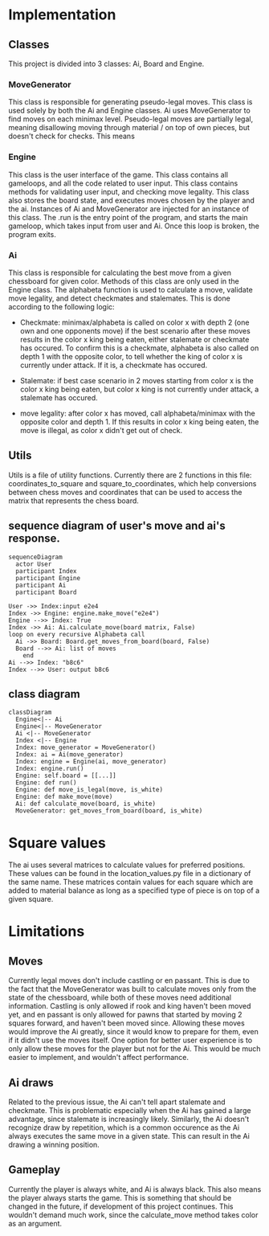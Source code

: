 # Implementation

## Classes
This project is divided into 3 classes: Ai, Board and Engine.

### MoveGenerator
This class is responsible for generating pseudo-legal moves. This class is used solely by both the Ai and Engine classes. Ai uses MoveGenerator to find moves on each minimax level. Pseudo-legal moves are partially legal, meaning disallowing moving through material / on top of own pieces, but doesn't check for checks. This means 

### Engine
This class is the user interface of the game. This class contains all gameloops, and all the code related to user input. This class contains methods for validating user input, and checking move legality. This class also stores the board state, and executes moves chosen by the player and the ai. Instances of Ai and MoveGenerator are injected for an instance of this class. The .run is the entry point of the program, and starts the main gameloop, which takes input from user and Ai. Once this loop is broken, the program exits.

### Ai
This class is responsible for calculating the best move from a given chessboard for given color. Methods of this class are only used in the Engine class. The alphabeta function is used to calculate a move, validate move legality, and detect checkmates and stalemates. This is done according to the following logic:

- Checkmate: minimax/alphabeta is called on color x with depth 2 (one own and one opponents move) if the best scenario after these moves results in the color x king being eaten, either stalemate or checkmate has occured. To confirm this is a checkmate, alphabeta is also called on depth 1 with the opposite color, to tell whether the king of color x is currently under attack. If it is, a checkmate has occured.

- Stalemate: if best case scenario in 2 moves starting from color x is the color x king being eaten, but color x king is not currently under attack, a stalemate has occured.

- move legality: after color x has moved, call alphabeta/minimax with the opposite color and depth 1. If this results in color x king being eaten, the move is illegal, as color x didn't get out of check.

## Utils

Utils is a file of utility functions. Currently there are 2 functions in this file: coordinates_to_square and square_to_coordinates, which help conversions between chess moves and coordinates that can be used to access the matrix that represents the chess board.

## sequence diagram of user's move and ai's response.


```mermaid
sequenceDiagram
  actor User
  participant Index
  participant Engine
  participant Ai
  participant Board

User ->> Index:input e2e4
Index ->> Engine: engine.make_move("e2e4")
Engine -->> Index: True
Index ->> Ai: Ai.calculate_move(board matrix, False)
loop on every recursive Alphabeta call
  Ai ->> Board: Board.get_moves_from_board(board, False)
  Board -->> Ai: list of moves
    end
Ai -->> Index: "b8c6"
Index -->> User: output b8c6
  ```

## class diagram
```mermaid
classDiagram
  Engine<|-- Ai
  Engine<|-- MoveGenerator
  Ai <|-- MoveGenerator
  Index <|-- Engine
  Index: move_generator = MoveGenerator()
  Index: ai = Ai(move_generator)
  Index: engine = Engine(ai, move_generator)
  Index: engine.run()
  Engine: self.board = [[...]]
  Engine: def run()
  Engine: def move_is_legal(move, is_white)
  Engine: def make_move(move)
  Ai: def calculate_move(board, is_white)
  MoveGenerator: get_moves_from_board(board, is_white)
  ```
# Square values
The ai uses several matrices to calculate values for preferred positions. These values can be found in the location_values.py file in a dictionary of the same name. These matrices contain values for each square which are added to material balance as long as a specified type of piece is on top of a given square.


# Limitations

## Moves
Currently legal moves don't include castling or en passant. This is due to the fact that the MoveGenerator was built to calculate moves only from the state of the chessboard, while both of these moves need additional information. Castling is only allowed if rook and king haven't been moved yet, and en passant is only allowed for pawns that started by moving 2 squares forward, and haven't been moved since. Allowing these moves would improve the Ai greatly, since it would know to prepare for them, even if it didn't use the moves itself. One option for better user experience is to only allow these moves for the player but not for the Ai. This would be much easier to implement, and wouldn't affect performance.

## Ai draws
Related to the previous issue, the Ai can't tell apart stalemate and checkmate. This is problematic especially when the Ai has gained a large advantage, since stalemate is increasingly likely. Similarly, the Ai doesn't recognize draw by repetition, which is a common occurence as the Ai always executes the same move in a given state. This can result in the Ai drawing a winning position.

## Gameplay
Currently the player is always white, and Ai is always black. This also means the player always starts the game. This is something that should be changed in the future, if development of this project continues. This wouldn't demand much work, since the calculate_move method takes color as an argument.
